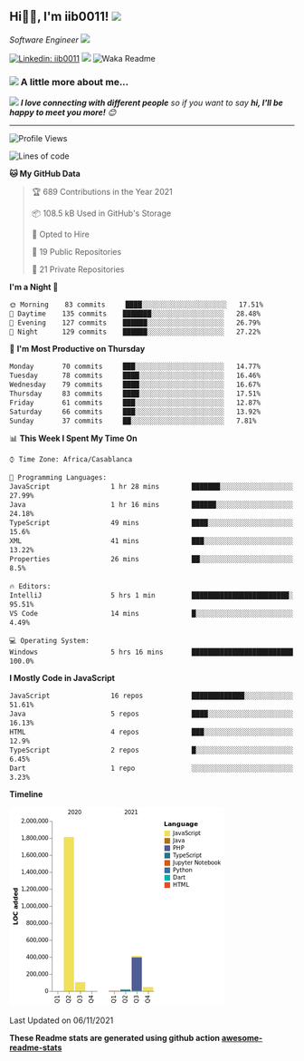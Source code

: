 <h2>Hi🙏🏻, I'm iib0011! <img src="https://media.giphy.com/media/12oufCB0MyZ1Go/giphy.gif" width="50"></h2>
<p><em>Software Engineer <img src="https://media.giphy.com/media/WUlplcMpOCEmTGBtBW/giphy.gif" width="30"> 
</em></p>


[![Linkedin: iib0011](https://img.shields.io/badge/-iib0011-blue?style=flat-square&logo=Linkedin&logoColor=white&link=https://www.linkedin.com/in/iib0011/)](https://www.linkedin.com/in/iib0011/)
![](https://visitor-badge.glitch.me/badge?page_id=iib0011)
![Waka Readme](https://github.com/iib0011/iib0011/workflows/Waka%20Readme/badge.svg)


### <img src="https://media.giphy.com/media/VgCDAzcKvsR6OM0uWg/giphy.gif" width="50"> A little more about me...  


<img src="https://media.giphy.com/media/LnQjpWaON8nhr21vNW/giphy.gif" width="60"> <em><b>I love connecting with different people</b> so if you want to say <b>hi, I'll be happy to meet you more!</b> 😊</em>

---
<!--START_SECTION:waka-->
![Profile Views](http://img.shields.io/badge/Profile%20Views-28-blue)

![Lines of code](https://img.shields.io/badge/From%20Hello%20World%20I%27ve%20Written-2.4%20million%20lines%20of%20code-blue)

**🐱 My GitHub Data** 

> 🏆 689 Contributions in the Year 2021
 > 
> 📦 108.5 kB Used in GitHub's Storage 
 > 
> 💼 Opted to Hire
 > 
> 📜 19 Public Repositories 
 > 
> 🔑 21 Private Repositories  
 > 
**I'm a Night 🦉** 

```text
🌞 Morning    83 commits     ████░░░░░░░░░░░░░░░░░░░░░   17.51% 
🌆 Daytime    135 commits    ███████░░░░░░░░░░░░░░░░░░   28.48% 
🌃 Evening    127 commits    ██████░░░░░░░░░░░░░░░░░░░   26.79% 
🌙 Night      129 commits    ██████░░░░░░░░░░░░░░░░░░░   27.22%

```
📅 **I'm Most Productive on Thursday** 

```text
Monday       70 commits     ███░░░░░░░░░░░░░░░░░░░░░░   14.77% 
Tuesday      78 commits     ████░░░░░░░░░░░░░░░░░░░░░   16.46% 
Wednesday    79 commits     ████░░░░░░░░░░░░░░░░░░░░░   16.67% 
Thursday     83 commits     ████░░░░░░░░░░░░░░░░░░░░░   17.51% 
Friday       61 commits     ███░░░░░░░░░░░░░░░░░░░░░░   12.87% 
Saturday     66 commits     ███░░░░░░░░░░░░░░░░░░░░░░   13.92% 
Sunday       37 commits     ██░░░░░░░░░░░░░░░░░░░░░░░   7.81%

```


📊 **This Week I Spent My Time On** 

```text
⌚︎ Time Zone: Africa/Casablanca

💬 Programming Languages: 
JavaScript               1 hr 28 mins        ███████░░░░░░░░░░░░░░░░░░   27.99% 
Java                     1 hr 16 mins        ██████░░░░░░░░░░░░░░░░░░░   24.18% 
TypeScript               49 mins             ████░░░░░░░░░░░░░░░░░░░░░   15.6% 
XML                      41 mins             ███░░░░░░░░░░░░░░░░░░░░░░   13.22% 
Properties               26 mins             ██░░░░░░░░░░░░░░░░░░░░░░░   8.5%

🔥 Editors: 
IntelliJ                 5 hrs 1 min         ████████████████████████░   95.51% 
VS Code                  14 mins             █░░░░░░░░░░░░░░░░░░░░░░░░   4.49%

💻 Operating System: 
Windows                  5 hrs 16 mins       █████████████████████████   100.0%

```

**I Mostly Code in JavaScript** 

```text
JavaScript               16 repos            █████████████░░░░░░░░░░░░   51.61% 
Java                     5 repos             ████░░░░░░░░░░░░░░░░░░░░░   16.13% 
HTML                     4 repos             ███░░░░░░░░░░░░░░░░░░░░░░   12.9% 
TypeScript               2 repos             █░░░░░░░░░░░░░░░░░░░░░░░░   6.45% 
Dart                     1 repo              ░░░░░░░░░░░░░░░░░░░░░░░░░   3.23%

```


**Timeline**

![Chart not found](https://raw.githubusercontent.com/iib0011/iib0011/master/charts/bar_graph.png) 


 Last Updated on 06/11/2021
<!--END_SECTION:waka-->

**These Readme stats are generated using github action [awesome-readme-stats](https://github.com/iib0011/waka-readme-stats)**
